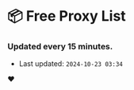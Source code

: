 # :package: Free Proxy List
### Updated every 15 minutes.

- Last updated: `2024-10-23 03:34`

:heart:
